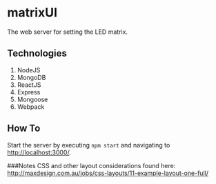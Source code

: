# matrixUI
The web server for setting the LED matrix.

## Technologies
1. NodeJS
2. MongoDB
3. ReactJS
4. Express
5. Mongoose
6. Webpack

## How To
Start the server by executing `npm start` and navigating to [http://localhost:3000/](http://localhost:3000/).


###Notes
CSS and other layout considerations found here: http://maxdesign.com.au/jobs/css-layouts/11-example-layout-one-full/
